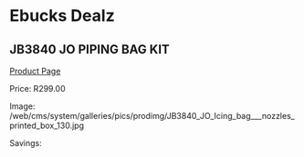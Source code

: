 
# Ebucks Dealz
## JB3840 JO PIPING BAG KIT
[Product Page](https://www.ebucks.com/web/shop/productSelected.do?prodId=1136032927&catId=704983235)

Price: R299.00

Image: /web/cms/system/galleries/pics/prodimg/JB3840_JO_Icing_bag___nozzles_printed_box_130.jpg

Savings: 


	